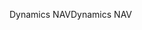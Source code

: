 <span data-ttu-id="1c9cc-101">Dynamics NAV</span><span class="sxs-lookup"><span data-stu-id="1c9cc-101">Dynamics NAV</span></span>